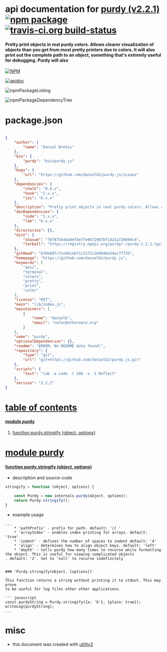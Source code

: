# api documentation for  [purdy (v2.2.1)](https://github.com/danielb2/purdy.js)  [![npm package](https://img.shields.io/npm/v/npmdoc-purdy.svg?style=flat-square)](https://www.npmjs.org/package/npmdoc-purdy) [![travis-ci.org build-status](https://api.travis-ci.org/npmdoc/node-npmdoc-purdy.svg)](https://travis-ci.org/npmdoc/node-npmdoc-purdy)
#### Pretty print objects in real purdy colors. Allows clearer visualization of objects than you get from most pretty printers due to colors. It will also print out the complete path to an object, something that's extremly useful for debugging. Purdy will also

[![NPM](https://nodei.co/npm/purdy.png?downloads=true)](https://www.npmjs.com/package/purdy)

[![apidoc](https://npmdoc.github.io/node-npmdoc-purdy/build/screenCapture.buildNpmdoc.browser._2Fhome_2Ftravis_2Fbuild_2Fnpmdoc_2Fnode-npmdoc-purdy_2Ftmp_2Fbuild_2Fapidoc.html.png)](https://npmdoc.github.io/node-npmdoc-purdy/build/apidoc.html)

![npmPackageListing](https://npmdoc.github.io/node-npmdoc-purdy/build/screenCapture.npmPackageListing.svg)

![npmPackageDependencyTree](https://npmdoc.github.io/node-npmdoc-purdy/build/screenCapture.npmPackageDependencyTree.svg)



# package.json

```json

{
    "author": {
        "name": "Daniel Bretoi"
    },
    "bin": {
        "purdy": "bin/purdy.js"
    },
    "bugs": {
        "url": "https://github.com/danielb2/purdy.js/issues"
    },
    "dependencies": {
        "chalk": "0.4.x",
        "hoek": "2.x.x",
        "joi": "6.x.x"
    },
    "description": "Pretty print objects in real purdy colors. Allows clearer visualization of objects than you get from most pretty printers due to colors. It will also print out the complete path to an object, something that's extremly useful for debugging. Purdy will also",
    "devDependencies": {
        "code": "1.x.x",
        "lab": "6.x.x"
    },
    "directories": {},
    "dist": {
        "shasum": "76787564da04f8ef7e9672987bf1d21a726699c4",
        "tarball": "https://registry.npmjs.org/purdy/-/purdy-2.2.1.tgz"
    },
    "gitHead": "b7bb68fc7ce56ceb71c3172c269848a34ac7f735",
    "homepage": "https://github.com/danielb2/purdy.js",
    "keywords": [
        "ansi",
        "terminal",
        "colors",
        "pretty",
        "print",
        "color"
    ],
    "license": "MIT",
    "main": "lib/index.js",
    "maintainers": [
        {
            "name": "danielb",
            "email": "nefar@otherware.org"
        }
    ],
    "name": "purdy",
    "optionalDependencies": {},
    "readme": "ERROR: No README data found!",
    "repository": {
        "type": "git",
        "url": "git+https://github.com/danielb2/purdy.js.git"
    },
    "scripts": {
        "test": "lab -a code -t 100 -v -I Reflect"
    },
    "version": "2.2.1"
}
```



# <a name="apidoc.tableOfContents"></a>[table of contents](#apidoc.tableOfContents)

#### [module purdy](#apidoc.module.purdy)
1.  [function <span class="apidocSignatureSpan">purdy.</span>stringify (object, options)](#apidoc.element.purdy.stringify)



# <a name="apidoc.module.purdy"></a>[module purdy](#apidoc.module.purdy)

#### <a name="apidoc.element.purdy.stringify"></a>[function <span class="apidocSignatureSpan">purdy.</span>stringify (object, options)](#apidoc.element.purdy.stringify)
- description and source-code
```javascript
stringify = function (object, options) {

    const Purdy = new internals.purdy(object, options);
    return Purdy.stringify();
}
```
- example usage
```shell
...
    * 'pathPrefix' - prefix for path. default: '// '
    * 'arrayIndex' - enables index printing for arrays. default: 'true'
    * 'indent' - defines the number of spaces to indent default: '4'
    * 'align' - determines how to align object keys. default: 'left'
    * 'depth' - tells purdy how many times to recurse while formatting the object. This is useful for viewing complicated objects
. default: '2'. Set to 'null' to recurse indefinitely


### 'Purdy.stringify(object, [options])'

This function returns a string without printing it to stdout. This may prove
to be useful for log files other other applications.

''' javascript
const purdyString = Purdy.stringify({a: 'b'}, {plain: true});
writeLog(purdyString);
...
```



# misc
- this document was created with [utility2](https://github.com/kaizhu256/node-utility2)
